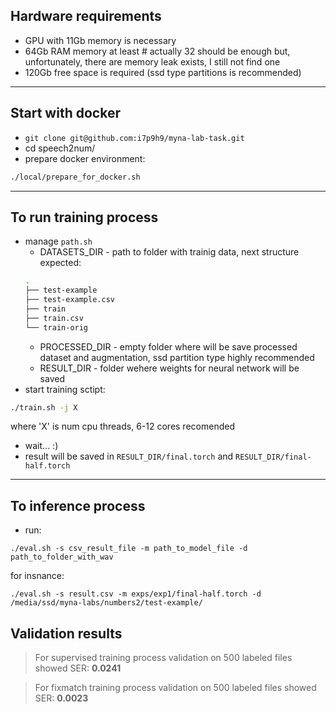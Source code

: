 ## Hardware requirements
  - GPU with 11Gb memory is necessary
  - 64Gb RAM memory at least  # actually 32 should be enough but, unfortunately, there are memory leak exists, I still not find one
  - 120Gb free space is required (ssd type partitions is recommended)

***

## Start with docker
  - `git clone git@github.com:i7p9h9/myna-lab-task.git`
  - cd speech2num/
  - prepare docker environment:
  ```bash
  ./local/prepare_for_docker.sh
  ```

***

## To run training process 
  - manage `path.sh`
    - DATASETS_DIR - path to folder with trainig data, next structure expected:
    ```bash
    .
    ├── test-example
    ├── test-example.csv
    ├── train
    ├── train.csv
    └── train-orig
    ```
    - PROCESSED_DIR - empty folder where will be save processed dataset and augmentation, ssd partition type highly recommended
    - RESULT_DIR - folder wehere weights for neural network will be saved
  - start training sctipt:
  ```bash
  ./train.sh -j X
  ```
  where 'X' is num cpu threads, 6-12 cores recomended
  - wait... :)
  - result will be saved in `RESULT_DIR/final.torch` and `RESULT_DIR/final-half.torch`

  ---
## To inference process 
  - run:

  ```
  ./eval.sh -s csv_result_file -m path_to_model_file -d path_to_folder_with_wav
  ```

  for insnance:
  ```
  ./eval.sh -s result.csv -m exps/exp1/final-half.torch -d /media/ssd/myna-labs/numbers2/test-example/
  ```
  
## Validation results 
> For supervised training process validation on 500 labeled files showed SER: **0.0241**

> For fixmatch training process validation on 500 labeled files showed SER: **0.0023**
  